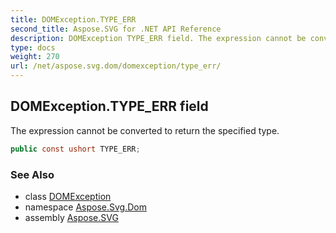 ```yaml
---
title: DOMException.TYPE_ERR
second_title: Aspose.SVG for .NET API Reference
description: DOMException TYPE_ERR field. The expression cannot be converted to return the specified type
type: docs
weight: 270
url: /net/aspose.svg.dom/domexception/type_err/
---
```

## DOMException.TYPE_ERR field

The expression cannot be converted to return the specified type.

```csharp
public const ushort TYPE_ERR;
```

### See Also

* class [DOMException](../)
* namespace [Aspose.Svg.Dom](../../../aspose.svg.dom/)
* assembly [Aspose.SVG](../../../)
